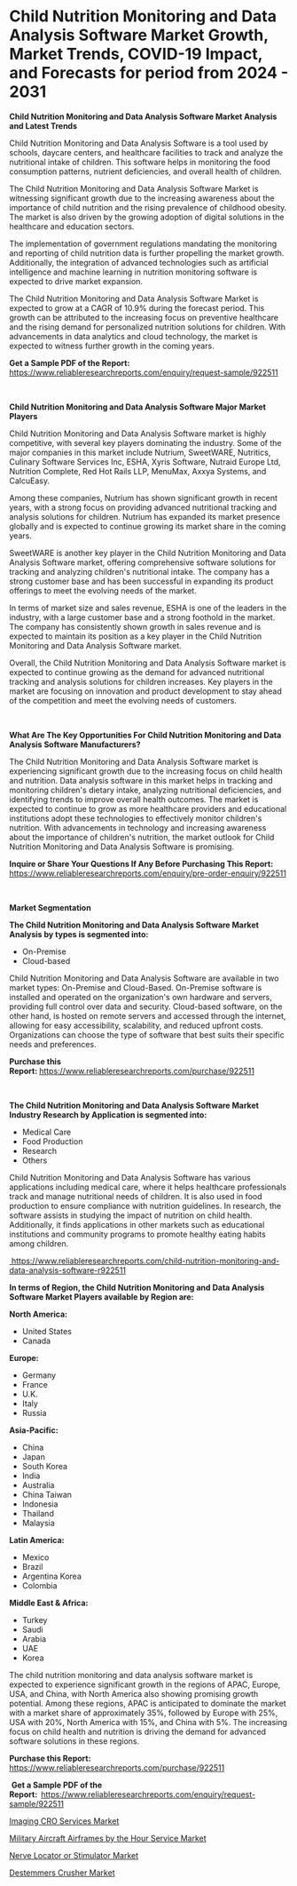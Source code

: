 <p><h1>Child Nutrition Monitoring and Data Analysis Software Market Growth, Market Trends, COVID-19 Impact, and Forecasts for period from 2024 - 2031</h1></p><p><strong>Child Nutrition Monitoring and Data Analysis Software Market Analysis and Latest Trends</strong></p>
<p><p>Child Nutrition Monitoring and Data Analysis Software is a tool used by schools, daycare centers, and healthcare facilities to track and analyze the nutritional intake of children. This software helps in monitoring the food consumption patterns, nutrient deficiencies, and overall health of children.</p><p>The Child Nutrition Monitoring and Data Analysis Software Market is witnessing significant growth due to the increasing awareness about the importance of child nutrition and the rising prevalence of childhood obesity. The market is also driven by the growing adoption of digital solutions in the healthcare and education sectors.</p><p>The implementation of government regulations mandating the monitoring and reporting of child nutrition data is further propelling the market growth. Additionally, the integration of advanced technologies such as artificial intelligence and machine learning in nutrition monitoring software is expected to drive market expansion.</p><p>The Child Nutrition Monitoring and Data Analysis Software Market is expected to grow at a CAGR of 10.9% during the forecast period. This growth can be attributed to the increasing focus on preventive healthcare and the rising demand for personalized nutrition solutions for children. With advancements in data analytics and cloud technology, the market is expected to witness further growth in the coming years.</p></p>
<p><strong>Get a Sample PDF of the Report:&nbsp;</strong> <a href="https://www.reliableresearchreports.com/enquiry/request-sample/922511">https://www.reliableresearchreports.com/enquiry/request-sample/922511</a></p>
<p>&nbsp;</p>
<p><strong>Child Nutrition Monitoring and Data Analysis Software Major Market Players</strong></p>
<p><p>Child Nutrition Monitoring and Data Analysis Software market is highly competitive, with several key players dominating the industry. Some of the major companies in this market include Nutrium, SweetWARE, Nutritics, Culinary Software Services Inc, ESHA, Xyris Software, Nutraid Europe Ltd, Nutrition Complete, Red Hot Rails LLP, MenuMax, Axxya Systems, and CalcuEasy.</p><p>Among these companies, Nutrium has shown significant growth in recent years, with a strong focus on providing advanced nutritional tracking and analysis solutions for children. Nutrium has expanded its market presence globally and is expected to continue growing its market share in the coming years.</p><p>SweetWARE is another key player in the Child Nutrition Monitoring and Data Analysis Software market, offering comprehensive software solutions for tracking and analyzing children's nutritional intake. The company has a strong customer base and has been successful in expanding its product offerings to meet the evolving needs of the market.</p><p>In terms of market size and sales revenue, ESHA is one of the leaders in the industry, with a large customer base and a strong foothold in the market. The company has consistently shown growth in sales revenue and is expected to maintain its position as a key player in the Child Nutrition Monitoring and Data Analysis Software market.</p><p>Overall, the Child Nutrition Monitoring and Data Analysis Software market is expected to continue growing as the demand for advanced nutritional tracking and analysis solutions for children increases. Key players in the market are focusing on innovation and product development to stay ahead of the competition and meet the evolving needs of customers.</p></p>
<p>&nbsp;</p>
<p><strong>What Are The Key Opportunities For Child Nutrition Monitoring and Data Analysis Software Manufacturers?</strong></p>
<p><p>The Child Nutrition Monitoring and Data Analysis Software market is experiencing significant growth due to the increasing focus on child health and nutrition. Data analysis software in this market helps in tracking and monitoring children's dietary intake, analyzing nutritional deficiencies, and identifying trends to improve overall health outcomes. The market is expected to continue to grow as more healthcare providers and educational institutions adopt these technologies to effectively monitor children's nutrition. With advancements in technology and increasing awareness about the importance of children's nutrition, the market outlook for Child Nutrition Monitoring and Data Analysis Software is promising.</p></p>
<p><strong>Inquire or Share Your Questions If Any Before Purchasing This Report:</strong> <a href="https://www.reliableresearchreports.com/enquiry/pre-order-enquiry/922511">https://www.reliableresearchreports.com/enquiry/pre-order-enquiry/922511</a></p>
<p>&nbsp;</p>
<p><strong>Market Segmentation</strong></p>
<p><strong>The Child Nutrition Monitoring and Data Analysis Software Market Analysis by types is segmented into:</strong></p>
<p><ul><li>On-Premise</li><li>Cloud-based</li></ul></p>
<p><p>Child Nutrition Monitoring and Data Analysis Software are available in two market types: On-Premise and Cloud-Based. On-Premise software is installed and operated on the organization's own hardware and servers, providing full control over data and security. Cloud-based software, on the other hand, is hosted on remote servers and accessed through the internet, allowing for easy accessibility, scalability, and reduced upfront costs. Organizations can choose the type of software that best suits their specific needs and preferences.</p></p>
<p><strong>Purchase this Report:&nbsp;</strong><a href="https://www.reliableresearchreports.com/purchase/922511">https://www.reliableresearchreports.com/purchase/922511</a></p>
<p>&nbsp;</p>
<p><strong>The Child Nutrition Monitoring and Data Analysis Software Market Industry Research by Application is segmented into:</strong></p>
<p><ul><li>Medical Care</li><li>Food Production</li><li>Research</li><li>Others</li></ul></p>
<p><p>Child Nutrition Monitoring and Data Analysis Software has various applications including medical care, where it helps healthcare professionals track and manage nutritional needs of children. It is also used in food production to ensure compliance with nutrition guidelines. In research, the software assists in studying the impact of nutrition on child health. Additionally, it finds applications in other markets such as educational institutions and community programs to promote healthy eating habits among children.</p></p>
<p><a href="https://www.reliableresearchreports.com/child-nutrition-monitoring-and-data-analysis-software-r922511">&nbsp;https://www.reliableresearchreports.com/child-nutrition-monitoring-and-data-analysis-software-r922511</a></p>
<p><strong>In terms of Region, the Child Nutrition Monitoring and Data Analysis Software Market Players available by Region are:</strong></p>
<p>
    <p> <strong> North America: </strong>
        <ul>
            <li>United States</li>
            <li>Canada</li>
        </ul>
        </p> 
    <p> <strong> Europe: </strong>
        <ul>
            <li>Germany</li>
            <li>France</li>
            <li>U.K.</li>
            <li>Italy</li>
            <li>Russia</li>
        </ul>
        </p> 
    <p> <strong> Asia-Pacific: </strong>
        <ul>
            <li>China</li>
            <li>Japan</li>
            <li>South Korea</li>
            <li>India</li>
            <li>Australia</li>
            <li>China Taiwan</li>
            <li>Indonesia</li>
            <li>Thailand</li>
            <li>Malaysia</li>
        </ul>
        </p> 
    <p> <strong> Latin America: </strong>
        <ul>
            <li>Mexico</li>
            <li>Brazil</li>
            <li>Argentina Korea</li>
            <li>Colombia</li>
        </ul>
        </p> 
    <p> <strong> Middle East & Africa: </strong>
        <ul>
            <li>Turkey</li>
            <li>Saudi</li>
            <li>Arabia</li>
            <li>UAE</li>
            <li>Korea</li>
        </ul>
    </p>
    </p>
<p><p>The child nutrition monitoring and data analysis software market is expected to experience significant growth in the regions of APAC, Europe, USA, and China, with North America also showing promising growth potential. Among these regions, APAC is anticipated to dominate the market with a market share of approximately 35%, followed by Europe with 25%, USA with 20%, North America with 15%, and China with 5%. The increasing focus on child health and nutrition is driving the demand for advanced software solutions in these regions.</p></p>
<p><strong>Purchase this Report: </strong><a href="https://www.reliableresearchreports.com/purchase/922511">https://www.reliableresearchreports.com/purchase/922511</a></p>
<p>&nbsp;<strong>Get a Sample PDF of the Report:&nbsp;&nbsp;</strong><a href="https://www.reliableresearchreports.com/enquiry/request-sample/922511">https://www.reliableresearchreports.com/enquiry/request-sample/922511</a></p>
<p><strong></strong></p>
<p><p><a href="https://github.com/HenrietteMills1/Market-Research-Report-List-1/blob/main/imaging-cro-services-market.md">Imaging CRO Services Market</a></p><p><a href="https://github.com/marthawweekle/Market-Research-Report-List-1/blob/main/military-aircraft-airframes-by-the-hour-service-market.md">Military Aircraft Airframes by the Hour Service Market</a></p><p><a href="https://www.linkedin.com/pulse/nerve-locator-stimulator-market-report-reveals-latest-trends-xwqwf?trackingId=q3zyyQy2VDA%2BS5ejJ%2FAYUg%3D%3D">Nerve Locator or Stimulator Market</a></p><p><a href="https://www.linkedin.com/pulse/destemmers-crusher-market-exploring-share-trends-future-66hte">Destemmers Crusher Market</a></p></p>